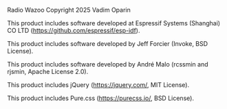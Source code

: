 Radio Wazoo
Copyright 2025 Vadim Oparin

This product includes software developed at Espressif Systems (Shanghai) CO LTD
(https://github.com/espressif/esp-idf).

This product includes software developed by Jeff Forcier (Invoke, BSD License).

This product includes software developed by André Malo (rcssmin and rjsmin,
Apache License 2.0).

This product includes jQuery (https://jquery.com/, MIT License).

This product includes Pure.css (https://purecss.io/, BSD License).
